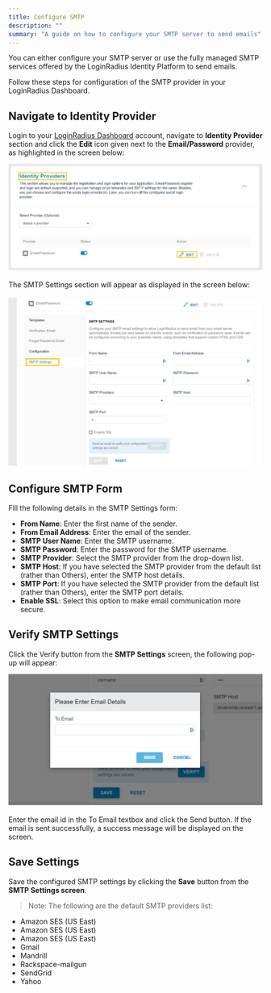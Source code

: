 ```yaml
---
title: Configure SMTP
description: ""
summary: "A guide on how to configure your SMTP server to send emails"
---
```


You can either configure your SMTP server or use the fully managed SMTP services offered by the LoginRadius Identity Platform to send emails.

Follow these steps for configuration of the SMTP provider in your LoginRadius Dashboard.

## Navigate to Identity Provider

Login to your <a href="https://dashboard.loginradius.com/dashboard" target="_blank">LoginRadius Dashboard</a>  account, navigate to **Identity Provider** section and click the **Edit** icon given next to the **Email/Password** provider, as highlighted in the screen below:

<div style="text-align:center">
  <img src="../assets/smtp_1.png" alt="smtp_form">
</div>

<br>
The SMTP Settings section will appear as displayed in the screen below:
<br></br>


<div style="text-align:center">
  <img src="../assets/smtp_2.png" alt="smtp_settings">
</div>

## Configure SMTP Form

Fill the following details in the SMTP Settings form:

- **From Name**: Enter the first name of the sender.
- **From Email Address**: Enter the email of the sender.
- **SMTP User Name**: Enter the SMTP username.
- **SMTP Password**: Enter the password for the SMTP username.
- **SMTP Provider**: Select the SMTP provider from the  drop-down list.
- **SMTP Host**: If you have selected the SMTP provider from the default list (rather than Others), enter the SMTP host details.
- **SMTP Port**: If you have selected the SMTP provider from the default list (rather than Others), enter the SMTP port details.
- **Enable SSL**: Select this option to make email communication more secure.

## Verify SMTP Settings

Click the Verify button from the **SMTP Settings** screen, the following pop-up will appear:

<div style="text-align:center">
  <img src="../assets/smtp_3.png" alt="smtp_verification">
</div>

<br>
Enter the email id in the To Email textbox and click the Send button. If the email is sent successfully, a success message will be displayed on the screen.

## Save Settings

Save the configured SMTP settings by clicking the **Save** button from the **SMTP Settings screen**.


> Note: The following are the default SMTP providers list:
 - Amazon SES (US East)
 - Amazon SES (US East)
 - Amazon SES (US East)
 - Gmail
 - Mandrill
 - Rackspace-mailgun
 - SendGrid
 - Yahoo
